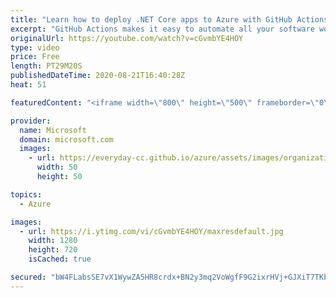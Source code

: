 ```yaml
---
title: "Learn how to deploy .NET Core apps to Azure with GitHub Actions | Azure Friday"
excerpt: "GitHub Actions makes it easy to automate all your software workflows. Tim Heuer joins Scott Hanselman to saunter through the process of deploying .NET Core apps to Azure using GitHub Actions.  0:00 - Overview 0:19 - Project setup 4:02 - Configuring the workflow 7:29 - Build job - setting up the environment"
originalUrl: https://youtube.com/watch?v=cGvmbYE4HOY
type: video
price: Free
length: PT29M20S
publishedDateTime: 2020-08-21T16:40:28Z
heat: 51

featuredContent: "<iframe width=\"800\" height=\"500\" frameborder=\"0\" src=\"https://www.youtube.com/embed/cGvmbYE4HOY\" allow=\"accelerometer; autoplay; encrypted-media; gyroscope; picture-in-picture\" allowfullscreen></iframe>"

provider:
  name: Microsoft
  domain: microsoft.com
  images:
    - url: https://everyday-cc.github.io/azure/assets/images/organizations/microsoft.com-50x50.jpg
      width: 50
      height: 50

topics:
  - Azure

images:
  - url: https://i.ytimg.com/vi/cGvmbYE4HOY/maxresdefault.jpg
    width: 1280
    height: 720
    isCached: true

secured: "bW4FLabsSE7vX1WywZA5HR8crdx+BN2y3mq2VoWgfF9G2ixrHVj+GJXiT7TKbW1Y7p7q+1iG0sy/rDUbDFc4HPvOH9psuLZ2R4L24y7Ox2DTgIskkhjhD2dhWljaXTG2bkheGrblBH3UGQccWiSRYXm/+vz0JhUcvB078nJ4QdPPrfD9fwToNbM6+1v6B9PaKecpGGdZ6ucJHRWUChzX3Vg4RoRKbX0BztDC99FTwosQSPw1coMfVPbyma2kuZwOnBpJqe+BGWwhUuqbUlI1nykJFfOYSFwrFRxKzaMNn1UlrwvVVaciW6VqUT4emN2rbjqiS2xG4TiF/rXzifbqCAn3O7Is+SnwFcMcepQMD+ah72Sw03BqQTzDu90SeZ1w9azvtPwHcVeJfbCR1Hcq1B7j3PlyPfvbIhem8hzA91A=;RsPXB/qcD60DzQ5MmyCWeQ=="
---
```


